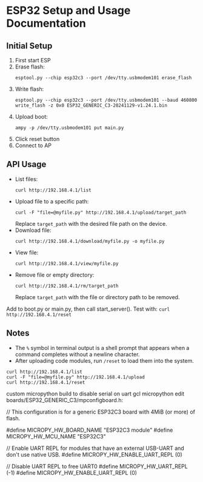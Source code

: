 # ESP32 Setup and Usage Documentation

## Initial Setup

1. First start ESP
2. Erase flash:
   ```
   esptool.py --chip esp32c3 --port /dev/tty.usbmodem101 erase_flash
   ```
3. Write flash:
   ```
   esptool.py --chip esp32c3 --port /dev/tty.usbmodem101 --baud 460800 write_flash -z 0x0 ESP32_GENERIC_C3-20241129-v1.24.1.bin
   ```
4. Upload boot:
   ```
   ampy -p /dev/tty.usbmodem101 put main.py
   ```
5. Click reset button
6. Connect to AP

## API Usage

- List files:
  ```
  curl http://192.168.4.1/list
  ```
- Upload file to a specific path:
  ```
  curl -F "file=@myfile.py" http://192.168.4.1/upload/target_path
  ```
  Replace `target_path` with the desired file path on the device.
- Download file:
  ```
  curl http://192.168.4.1/download/myfile.py -o myfile.py
  ```
- View file:
  ```
  curl http://192.168.4.1/view/myfile.py
  ```
- Remove file or empty directory:
  ```
  curl http://192.168.4.1/rm/target_path
  ```
  Replace `target_path` with the file or directory path to be removed.

Add to boot.py or main.py, then call start_server().
Test with: `curl http://192.168.4.1/reset`

## Notes

- The `%` symbol in terminal output is a shell prompt that appears when a command completes without a newline character.
- After uploading code modules, run `/reset` to load them into the system.

```
curl http://192.168.4.1/list
curl -F "file=@myfile.py" http://192.168.4.1/upload
curl http://192.168.4.1/reset
```

custom micropython build to disable serial on uart
gcl micropython
edit boards/ESP32_GENERIC_C3/mpconfigboard.h:

// This configuration is for a generic ESP32C3 board with 4MiB (or more) of flash.

#define MICROPY_HW_BOARD_NAME "ESP32C3 module"
#define MICROPY_HW_MCU_NAME "ESP32C3"

// Enable UART REPL for modules that have an external USB-UART and don't use native USB.
#define MICROPY_HW_ENABLE_UART_REPL (0)

// Disable UART REPL to free UART0
#define MICROPY_HW_UART_REPL (-1)
#define MICROPY_HW_ENABLE_UART_REPL (0)
